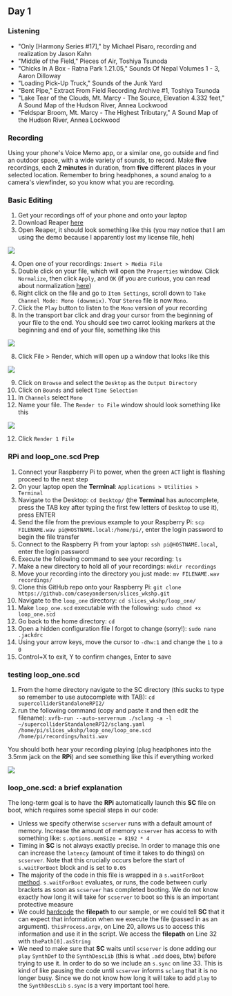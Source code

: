 ## Day 1

### Listening

* "Only [Harmony Series #17]," by Michael Pisaro, recording and realization by Jason Kahn
* "Middle of the Field," Pieces of Air, Toshiya Tsunoda
* "Chicks In A Box - Ratna Park 1.21.05," Sounds Of Nepal Volumes 1 - 3, Aaron Dilloway
* "Loading Pick-Up Truck," Sounds of the Junk Yard
* "Bent Pipe," Extract From Field Recording Archive #1, Toshiya Tsunoda
* "Lake Tear of the Clouds, Mt. Marcy - The Source, Elevation 4.332 feet," A Sound Map of the Hudson River, Annea Lockwood
* "Feldspar Broom, Mt. Marcy - The Highest Tributary," A Sound Map of the Hudson River, Annea Lockwood


### Recording

Using your phone's Voice Memo app, or a similar one, go outside and find an outdoor space, with a wide variety of sounds, to record. Make **five** recordings, each **2 minutes** in duration, from **five** different places in your selected location. Remember to bring headphones, a sound analog to a camera's viewfinder, so you know what you are recording.


### Basic Editing

1. Get your recordings off of your phone and onto your laptop
2. Download Reaper [here](https://www.reaper.fm/download.php)
3. Open Reaper, it should look something like this (you may notice that I am using the demo because I apparently lost my license file, heh)

![](imgs/reaper_window.png)

4. Open one of your recordings: `Insert > Media File`
5. Double click on your file, which will open the `Properties` window. Click `Normalize`, then click `Apply`, and `OK` (if you are curious, you can read about normalization [here](https://en.wikipedia.org/wiki/Audio_normalization))
5. Right click on the file and go to `Item Settings`, scroll down to `Take Channel Mode: Mono (downmix)`. Your `Stereo` file is now `Mono`.
6. Click the `Play` button to listen to the `Mono` version of your recording
7. In the transport bar click and drag your cursor from the beginning of your file to the end. You should see two carrot looking markers at the beginning and end of your file, something like this

![](imgs/reaper_selection.png)

8. Click File > Render, which will open up a window that looks like this

![](imgs/render_to_file.png)

9. Click on `Browse` and select the `Desktop` as the `Output Directory`
10. Click on `Bounds` and select `Time Selection`
11. In `Channels` select `Mono`
12. Name your file. The `Render to File` window should look something like this

![](imgs/render_to_file_ready.png)

12. Click `Render 1 File`


### RPi and loop_one.scd Prep

1. Connect your Raspberry Pi to power, when the green `ACT` light is flashing proceed to the next step
2. On your laptop open the **Terminal**: `Applications > Utilities > Terminal`
3. Navigate to the Desktop: `cd Desktop/` (the **Terminal** has autocomplete, press the TAB key after typing the first few letters of `Desktop` to use it), press ENTER
4. Send the file from the previous example to your Raspberry Pi: `scp FILENAME.wav pi@HOSTNAME.local:/home/pi/`, enter the login password to begin the file transfer
5. Connect to the Raspberry Pi from your laptop: `ssh pi@HOSTNAME.local`, enter the login password
6. Execute the following command to see your recording: `ls`
7. Make a new directory to hold all of your recordings: `mkdir recordings`
8. Move your recording into the directory you just made: `mv FILENAME.wav recordings/`
9. Clone this GitHub repo onto your Raspberry Pi: `git clone https://github.com/caseyanderson/slices_wkshp.git`
10. Navigate to the `loop_one` directory: `cd slices_wkshp/loop_one/`
15. Make `loop_one.scd` executable with the following: `sudo chmod +x loop_one.scd`
16. Go back to the home directory: `cd`
17. Open a hidden configuration file I forgot to change (sorry!): `sudo nano .jackdrc`
18. Using your arrow keys, move the cursor to `-dhw:1` and change the `1` to a `0`
19. Control+X to exit, Y to confirm changes, Enter to save


### testing loop_one.scd

1. From the home directory navigate to the SC directory (this sucks to type so remember to use autocomplete with TAB): `cd supercolliderStandaloneRPI2/`
2. run the following command (copy and paste it and then edit the filename): `xvfb-run --auto-servernum ./sclang -a -l ~/supercolliderStandaloneRPI2/sclang.yaml /home/pi/slices_wkshp/loop_one/loop_one.scd /home/pi/recordings/haiti.wav`

You should both hear your recording playing (plug headphones into the 3.5mm jack on the **RPi**) and see something like this if everything worked

![](imgs/working_loop_onescd.png)


### loop_one.scd: a brief explanation

The long-term goal is to have the **RPi** automatically launch this **SC** file on boot, which requires some special steps in our code:
* Unless we specify otherwise `scserver` runs with a default amount of memory. Increase the amount of memory `scserver` has access to with something like: `s.options.memSize = 8192 * 4`
* Timing in **SC** is not always exactly precise. In order to manage this one can increase the `latency` (amount of time it takes to do things) on `scserver`. Note that this crucially occurs before the start of `s.waitForBoot` block and is set to `0.05`
* The majority of the code in this file is wrapped in a `s.waitForBoot` [method](https://en.wikipedia.org/wiki/Method_(computer_programming)). `s.waitForBoot` evaluates, or runs, the code between curly brackets as soon as `scserver` has completed booting. We do not know exactly how long it will take for `scserver` to boot so this is an important protective measure
* We could [hardcode](https://en.wikipedia.org/wiki/Hard_coding) the **filepath** to our sample, or we could tell **SC** that it can expect that information when we execute the file (passed in as an argument). `thisProcess.argv`, on Line 20, allows us to access this information and use it in the script. We access the **filepath** on Line 32 with `thePath[0].asString`
* We need to make sure that **SC** waits until `scserver` is done adding our `play` `SynthDef` to the `SynthDescLib` (this is what `.add` does, btw) before trying to use it. In order to do so we include an `s.sync` on line 33. This is kind of like pausing the code until  `scserver` informs `sclang` that it is no longer busy. Since we do not know how long it will take to add `play` to the `SynthDescLib` `s.sync` is a very important tool here.
